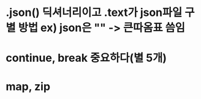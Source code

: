 # .json() 딕셔너리이고 .text가 json파일 구별 방법 ex) json은 "" -> 큰따옴표 씀임
# continue, break 중요하다(별 5개)
# map, zip